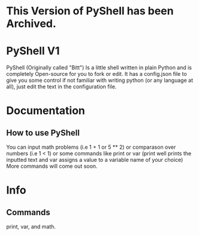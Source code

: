 # This Version of PyShell has been Archived.

# PyShell V1
PyShell (Originally called "Bitt") Is a little shell written in plain Python and is completely Open-source for you to fork or edit.
It has a config.json file to give you some control if not familiar with writing python (or any language at all), just edit the text in the configuration file.
# Documentation
##  How to use PyShell
You can input math problems (i.e 1 + 1 or 5 ** 2) or comparason over numbers (i.e 1 < 1) or some commands like print or var (print well prints the inputted text and var assigns a value to a variable name of your choice)
More commands will come out soon.
# Info
##  Commands
print, var, and math.
